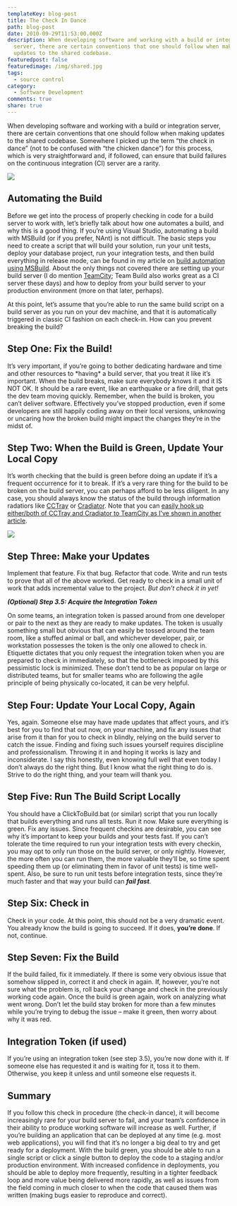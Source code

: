 ```yaml
---
templateKey: blog-post
title: The Check In Dance
path: blog-post
date: 2010-09-29T11:53:00.000Z
description: When developing software and working with a build or integration
  server, there are certain conventions that one should follow when making
  updates to the shared codebase.
featuredpost: false
featuredimage: /img/shared.jpg
tags:
  - source control
category:
  - Software Development
comments: true
share: true
---
```

[](http://amzn.to/dgs2lP)When developing software and working with a build or integration server, there are certain conventions that one should follow when making updates to the shared codebase. Somewhere I picked up the term “the check in dance” (not to be confused with “the chicken dance”) for this process, which is very straightforward and, if followed, can ensure that build failures on the continuous integration (CI) server are a rarity.

![](/img/chickentoy_3.jpg)

## Automating the Build

Before we get into the process of properly checking in code for a build server to work with, let’s briefly talk about how one automates a build, and why this is a good thing. If you’re using Visual Studio, automating a build with MSBuild (or if you prefer, NAnt) is not difficult. The basic steps you need to create a script that will build your solution, run your unit tests, deploy your database project, run your integration tests, and then build everything in release mode, can be found in my article on [build automation using MSBuild](https://ardalis.com/build-automation-for-your-application-using-msbuild). About the only things not covered there are setting up your build server (I do mention [TeamCity](http://www.jetbrains.com/teamcity/ab_index.html); Team Build also works great as a CI server these days) and how to deploy from your build server to your production environment (more on that later, perhaps).

At this point, let’s assume that you’re able to run the same build script on a build server as you run on your dev machine, and that it is automatically triggered in classic CI fashion on each check-in. How can you prevent breaking the build?

## Step One: Fix the Build!

It’s very important, if you’re going to bother dedicating hardware and time and other resources to \*having\* a build server, that you treat it like it’s important. When the build breaks, make sure everybody knows it and it IS NOT OK. It should be a rare event, like an earthquake or a fire drill, that gets the dev team moving quickly. Remember, when the build is broken, you can’t deliver software. Effectively you’ve stopped production, even if some developers are still happily coding away on their local versions, unknowing or uncaring how the broken build might impact the changes they’re in the midst of.

## Step Two: When the Build is Green, Update Your Local Copy

It’s worth checking that the build is green before doing an update if it’s a frequent occurrence for it to break. If it’s a very rare thing for the build to be broken on the build server, you can perhaps afford to be less diligent. In any case, you should always know the status of the build through information radatiors like [CCTray](http://sourceforge.net/projects/ccnet/files) or [Cradiator](http://cradiator.codeplex.com/). Note that you can [easily hook up either/both of CCTray and Cradiator to TeamCity as I’ve shown in another article](https://ardalis.com/using-cctray-with-jetbrains-teamcity).

![](/img/cradiatorstackphotoskin_3.png)

## Step Three: Make your Updates

Implement that feature. Fix that bug. Refactor that code. Write and run tests to prove that all of the above worked. Get ready to check in a small unit of work that adds incremental value to the project. *But don’t check it in yet!*

***(Optional) Step 3.5: Acquire the Integration Token***

On some teams, an integration token is passed around from one developer or pair to the next as they are ready to make updates. The token is usually something small but obvious that can easily be tossed around the team room, like a stuffed animal or ball, and whichever developer, pair, or workstation possesses the token is the only one allowed to check in. Etiquette dictates that you only request the integration token when you are prepared to check in immediately, so that the bottleneck imposed by this pessimistic lock is minimized. These don’t tend to be as popular on large or distributed teams, but for smaller teams who are following the agile principle of being physically co-located, it can be very helpful.

## Step Four: Update Your Local Copy, Again

Yes, again. Someone else may have made updates that affect yours, and it’s best for you to find that out now, on your machine, and fix any issues that arise from it than for you to check in blindly, relying on the build server to catch the issue. Finding and fixing such issues yourself requires discipline and professionalism. Throwing it in and hoping it works is lazy and inconsiderate. I say this honestly, even knowing full well that even today I don’t always do the right thing. But I know what the right thing to do is. Strive to do the right thing, and your team will thank you.

## Step Five: Run The Build Script Locally

You should have a ClickToBuild.bat (or similar) script that you run locally that builds everything and runs all tests. Run it now. Make sure everything is green. Fix any issues. Since frequent checkins are desirable, you can see why it’s important to keep your builds and your tests fast. If you can’t tolerate the time required to run your integration tests with every checkin, you may opt to only run those on the build server, or only nightly. However, the more often you can run them, the more valuable they’ll be, so time spent speeding them up (or eliminating them in favor of unit tests) is time well-spent. Also, be sure to run unit tests before integration tests, since they’re much faster and that way your build can ***fail fast***.

## Step Six: Check in

Check in your code. At this point, this should not be a very dramatic event. You already know the build is going to succeed. If it does, **you’re done**. If not, continue.

## Step Seven: Fix the Build

If the build failed, fix it immediately. If there is some very obvious issue that somehow slipped in, correct it and check in again. If, however, you’re not sure what the problem is, roll back your change and check in the previously working code again. Once the build is green again, work on analyzing what went wrong. Don’t let the build stay broken for more than a few minutes while you’re trying to debug the issue – make it green, then worry about why it was red.

## Integration Token (if used)

If you’re using an integration token (see step 3.5), you’re now done with it. If someone else has requested it and is waiting for it, toss it to them. Otherwise, you keep it unless and until someone else requests it.

## Summary

If you follow this check in procedure (the check-in dance), it will become increasingly rare for your build server to fail, and your team’s confidence in their ability to produce working software will increase as well. Further, if you’re building an application that can be deployed at any time (e.g. most web applications), you will find that it’s no longer a big deal to try and get ready for a deployment. With the build green, you should be able to run a single script or click a single button to deploy the code to a staging and/or production environment. With increased confidence in deployments, you should be able to deploy more frequently, resulting in a tighter feedback loop and more value being delivered more rapidly, as well as issues from the field coming in much closer to when the code that caused them was written (making bugs easier to reproduce and correct).